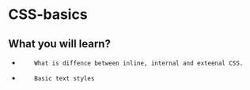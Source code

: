 # CSS-basics

## What you will learn?

-         What is diffence between inline, internal and exteenal CSS.
-         Basic text styles
